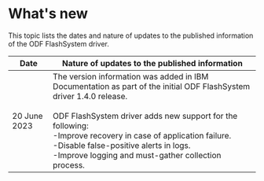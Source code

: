 # What's new

This topic lists the dates and nature of updates to the published information of the ODF FlashSystem driver.

| Date         | Nature of updates to the published information                                                                                                                                                                                                                                                                                                |
|--------------|-----------------------------------------------------------------------------------------------------------------------------------------------------------------------------------------------------------------------------------------------------------------------------------------------------------------------------------------------|
| 20 June 2023 | The version information was added in IBM Documentation as part of the initial ODF FlashSystem driver 1.4.0 release.<br><br>ODF FlashSystem driver adds new support for the following:<br>-Improve recovery in case of application failure.<br>-Disable false-positive alerts in logs.<br>-Improve logging and must-gather collection process. |

